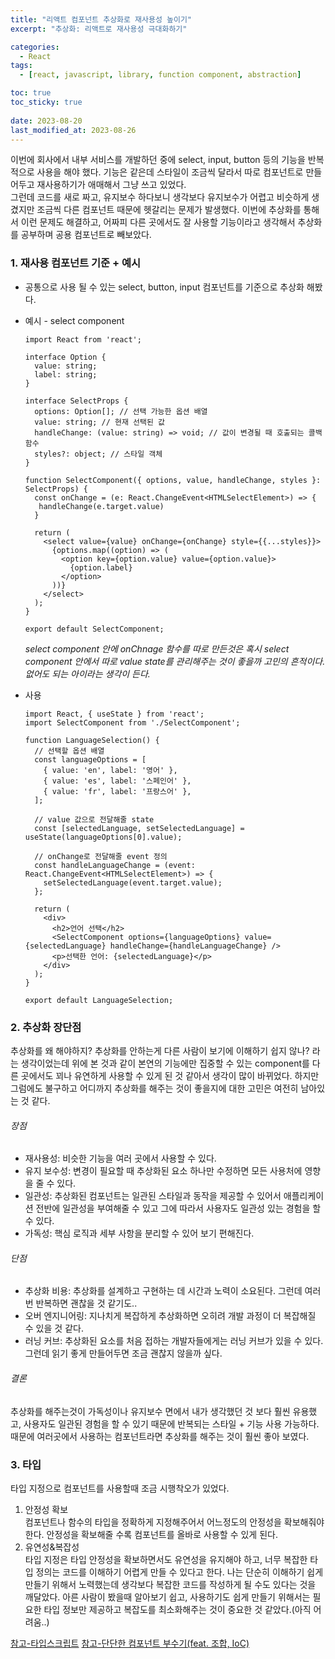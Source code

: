 ```yaml
---
title: "리액트 컴포넌트 추상화로 재사용성 높이기"
excerpt: "추상화: 리액트로 재사용성 극대화하기"

categories:
  - React
tags:
  - [react, javascript, library, function component, abstraction]

toc: true
toc_sticky: true
 
date: 2023-08-20
last_modified_at: 2023-08-26
---
```


이번에 회사에서 내부 서비스를 개발하던 중에 select, input, button 등의 기능을 반복적으로 사용을 해야 했다. 기능은 같은데 스타일이 조금씩 달라서 따로 컴포넌트로 만들어두고 재사용하기가 애매해서 그냥 쓰고 있었다.     
그런데 코드를 새로 짜고, 유지보수 하다보니 생각보다 유지보수가 어렵고 비슷하게 생겼지만 조금씩 다른 컴포넌트 때문에 헷갈리는 문제가 발생했다. 이번에 추상화를 통해서 이런 문제도 해결하고, 어짜피 다른 곳에서도 잘 사용할 기능이라고 생각해서 추상화를 공부하며 공용 컴포넌트로 빼보았다.

### 1. 재사용 컴포넌트 기준 + 예시
  - 공통으로 사용 될 수 있는 select, button, input 컴포넌트를 기준으로 추상화 해봤다.
  - 예시 - select component
    ```tsx
    import React from 'react';

    interface Option {
      value: string;
      label: string;
    }

    interface SelectProps {
      options: Option[]; // 선택 가능한 옵션 배열
      value: string; // 현재 선택된 값
      handleChange: (value: string) => void; // 값이 변경될 때 호출되는 콜백 함수
      styles?: object; // 스타일 객체
    }

    function SelectComponent({ options, value, handleChange, styles }: SelectProps) {
      const onChange = (e: React.ChangeEvent<HTMLSelectElement>) => {
       handleChange(e.target.value)
      }

      return (
        <select value={value} onChange={onChange} style={{...styles}}>
          {options.map((option) => (
            <option key={option.value} value={option.value}>
              {option.label}
            </option>
          ))}
        </select>
      );
    }

    export default SelectComponent;
    ```     

    *select component 안에 onChnage 함수를 따로 만든것은 혹시 select component 안에서 따로 value state를 관리해주는 것이 좋을까 고민의 흔적이다. 없어도 되는 아이라는 생각이 든다.*

  - 사용
    ```tsx
    import React, { useState } from 'react';
    import SelectComponent from './SelectComponent';

    function LanguageSelection() {
      // 선택할 옵션 배열
      const languageOptions = [
        { value: 'en', label: '영어' },
        { value: 'es', label: '스페인어' },
        { value: 'fr', label: '프랑스어' },
      ];

      // value 값으로 전달해줄 state
      const [selectedLanguage, setSelectedLanguage] = useState(languageOptions[0].value);

      // onChange로 전달해줄 event 정의
      const handleLanguageChange = (event: React.ChangeEvent<HTMLSelectElement>) => {
        setSelectedLanguage(event.target.value);
      };

      return (
        <div>
          <h2>언어 선택</h2>
          <SelectComponent options={languageOptions} value={selectedLanguage} handleChange={handleLanguageChange} />
          <p>선택한 언어: {selectedLanguage}</p>
        </div>
      );
    }

    export default LanguageSelection;
    ```

### 2. 추상화 장단점
추상화를 왜 해야하지? 추상화를 안하는게 다른 사람이 보기에 이해하기 쉽지 않나? 라는 생각이었는데 위에 본 것과 같이 본연의 기능에만 집중할 수 있는 component를 다른 곳에서도 꾀나 유연하게 사용할 수 있게 된 것 같아서 생각이 많이 바뀌었다.
하지만 그럼에도 불구하고 어디까지 추상화를 해주는 것이 좋을지에 대한 고민은 여전히 남아있는 것 같다.
###### 장점
  - 재사용성: 비슷한 기능을 여러 곳에서 사용할 수 있다.
  - 유지 보수성: 변경이 필요할 때 추상화된 요소 하나만 수정하면 모든 사용처에 영향을 줄 수 있다.
  - 일관성: 추상화된 컴포넌트는 일관된 스타일과 동작을 제공할 수 있어서 애플리케이션 전반에 일관성을 부여해줄 수 있고 그에 따라서 사용자도 일관성 있는 경험을 할 수 있다.
  - 가독성: 핵심 로직과 세부 사항을 분리할 수 있어 보기 편해진다.

###### 단점
  - 추상화 비용: 추상화를 설계하고 구현하는 데 시간과 노력이 소요된다. 그런데 여러번 반복하면 괜찮을 것 같기도..
  - 오버 엔지니어링: 지나치게 복잡하게 추상화하면 오히려 개발 과정이 더 복잡해질 수 있을 것 같다.
  - 러닝 커브: 추상화된 요소를 처음 접하는 개발자들에게는 러닝 커브가 있을 수 있다. 그런데 읽기 좋게 만들어두면 조금 괜찮지 않을까 싶다.

###### 결론
  추상화를 해주는것이 가독성이나 유지보수 면에서 내가 생각했던 것 보다 훨씬 유용했고, 사용자도 일관된 경험을 할 수 있기 때문에 반복되는 스타일 + 기능 사용 가능하다. 때문에 여러곳에서 사용하는 컴포넌트라면 추상화를 해주는 것이 훨씬 좋아 보였다.

### 3. 타입
타입 지정으로 컴포넌트를 사용할때 조금 시행착오가 있었다. 
1. 안정성 확보    
  컴포넌트나 함수의 타입을 정확하게 지정해주어서 어느정도의 안정성을 확보해줘야 한다. 안정성을 확보해줄 수록 컴포넌트를 올바로 사용할 수 있게 된다.
2. 유연성&복잡성     
  타입 지정은 타입 안정성을 확보하면서도 유연성을 유지해야 하고, 너무 복잡한 타입 정의는 코드를 이해하기 어렵게 만들 수 있다고 한다. 나는 단순히 이해하기 쉽게 만들기 위해서 노력했는데 생각보다 복잡한 코드를 작성하게 될 수도 있다는 것을 깨달았다. 아른 사람이 봤을때 알아보기 쉽고, 사용하기도 쉽게 만들기 위해서는 필요한 타입 정보만 제공하고 복잡도를 최소화해주는 것이 중요한 것 같았다.(아직 어려움..)

[참고-타입스크립트](https://www.typescriptlang.org/ko/docs/)
[참고-단단한 컴포넌트 부수기(feat. 조합, IoC)](https://brunch.co.kr/@finda/556)
